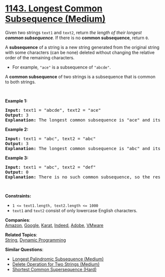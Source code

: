 # [1143. Longest Common Subsequence (Medium)](https://leetcode.com/problems/longest-common-subsequence/)

<p>Given two strings <code>text1</code> and <code>text2</code>, return <em>the length of their longest <strong>common subsequence</strong>. </em>If there is no <strong>common subsequence</strong>, return <code>0</code>.</p>

<p>A <strong>subsequence</strong> of a string is a new string generated from the original string with some characters (can be none) deleted without changing the relative order of the remaining characters.</p>

<ul>
	<li>For example, <code>"ace"</code> is a subsequence of <code>"abcde"</code>.</li>
</ul>

<p>A <strong>common subsequence</strong> of two strings is a subsequence that is common to both strings.</p>

<p>&nbsp;</p>
<p><strong>Example 1:</strong></p>

<pre><strong>Input:</strong> text1 = "abcde", text2 = "ace" 
<strong>Output:</strong> 3  
<strong>Explanation:</strong> The longest common subsequence is "ace" and its length is 3.
</pre>

<p><strong>Example 2:</strong></p>

<pre><strong>Input:</strong> text1 = "abc", text2 = "abc"
<strong>Output:</strong> 3
<strong>Explanation:</strong> The longest common subsequence is "abc" and its length is 3.
</pre>

<p><strong>Example 3:</strong></p>

<pre><strong>Input:</strong> text1 = "abc", text2 = "def"
<strong>Output:</strong> 0
<strong>Explanation:</strong> There is no such common subsequence, so the result is 0.
</pre>

<p>&nbsp;</p>
<p><strong>Constraints:</strong></p>

<ul>
	<li><code>1 &lt;= text1.length, text2.length &lt;= 1000</code></li>
	<li><code>text1</code> and <code>text2</code> consist of only lowercase English characters.</li>
</ul>

**Companies**:  
[Amazon](https://leetcode.com/company/amazon), [Google](https://leetcode.com/company/google), [Karat](https://leetcode.com/company/karat), [Indeed](https://leetcode.com/company/indeed), [Adobe](https://leetcode.com/company/adobe), [VMware](https://leetcode.com/company/vmware)

**Related Topics**:  
[String](https://leetcode.com/tag/string/), [Dynamic Programming](https://leetcode.com/tag/dynamic-programming/)

**Similar Questions**:

- [Longest Palindromic Subsequence (Medium)](https://leetcode.com/problems/longest-palindromic-subsequence/)
- [Delete Operation for Two Strings (Medium)](https://leetcode.com/problems/delete-operation-for-two-strings/)
- [Shortest Common Supersequence (Hard)](https://leetcode.com/problems/shortest-common-supersequence/)
